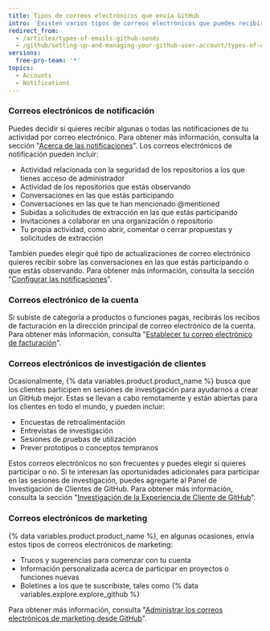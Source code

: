 ```yaml
---
title: Tipos de correos electrónicos que envía GitHub
intro: 'Existen varios tipos de correos electrónicos que puedes recibir de {% data variables.product.product_name %}, incluyendo notificaciones, información de cuenta, invitaciones de investigación de clientes y comunicaciones de marketing.'
redirect_from:
  - /articles/types-of-emails-github-sends
  - /github/setting-up-and-managing-your-github-user-account/types-of-emails-github-sends
versions:
  free-pro-team: '*'
topics:
  - Accounts
  - Notifications
---
```


### Correos electrónicos de notificación

Puedes decidir si quieres recibir algunas o todas las notificaciones de tu actividad por correo electrónico. Para obtener más información, consulta la sección "[Acerca de las notificaciones](/github/managing-subscriptions-and-notifications-on-github/about-notifications)". Los correos electrónicos de notificación pueden incluir:

- Actividad relacionada con la seguridad de los repositorios a los que tienes acceso de administrador
- Actividad de los repositorios que estás observando
- Conversaciones en las que estás participando
- Conversaciones en las que te han mencionado @mentioned
- Subidas a solicitudes de extracción en las que estás participando
- Invitaciones a colaborar en una organización o repositorio
- Tu propia actividad, como abrir, comentar o cerrar propuestas y solicitudes de extracción

También puedes elegir qué tipo de actualizaciones de correo electrónico quieres recibir sobre las conversaciones en las que estás participando o que estás observando. Para obtener más información, consulta la sección "[Configurar las notificaciones](/github/managing-subscriptions-and-notifications-on-github/configuring-notifications)".

### Correos electrónico de la cuenta

Si subiste de categoría a productos o funciones pagas, recibirás los recibos de facturación en la dirección principal de correo electrónico de la cuenta. Para obtener más información, consulta "[Establecer tu correo electrónico de facturación](/articles/setting-your-billing-email)".

### Correos electrónicos de investigación de clientes

Ocasionalmente, {% data variables.product.product_name %} busca que los clientes participen en sesiones de investigación para ayudarnos a crear un GitHub mejor. Estas se llevan a cabo remotamente y están abiertas para los clientes en todo el mundo, y pueden incluir:

- Encuestas de retroalimentación
- Entrevistas de investigación
- Sesiones de pruebas de utilización
- Prever prototipos o conceptos tempranos

Estos correos electrónicos no son frecuentes y puedes elegir si quieres participar o no. Si te interesan las oportunidades adicionales para participar en las sesiones de investigación, puedes agregarte al Panel de Investigación de Clientes de GitHub. Para obtener más información, consulta la sección "[Investigación de la Experiencia de Cliente de GitHub](https://cxr.github.com)".

### Correos electrónicos de marketing

{% data variables.product.product_name %}, en algunas ocasiones, envía estos tipos de correos electrónicos de marketing:

- Trucos y sugerencias para comenzar con tu cuenta
- Información personalizada acerca de participar en proyectos o funciones nuevas
- Boletines a los que te suscribiste, tales como {% data variables.explore.explore_github %}

Para obtener más información, consulta "[Administrar los correos electrónicos de marketing desde GitHub](/articles/managing-marketing-emails-from-github)".
